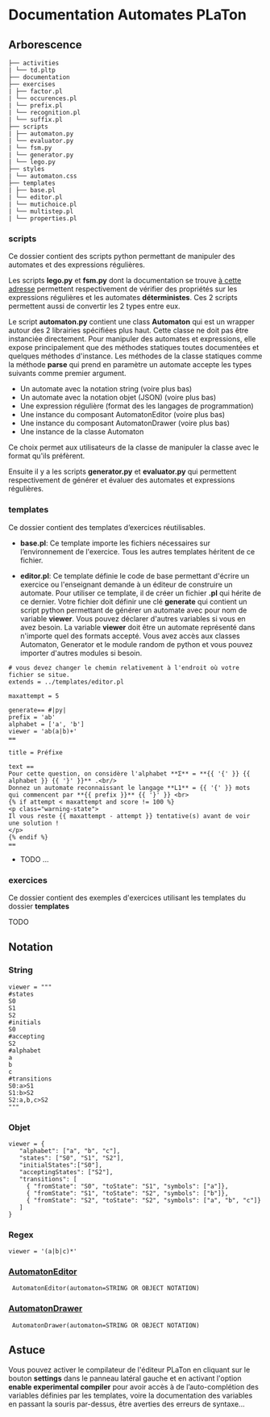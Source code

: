 # Documentation Automates PLaTon

## Arborescence

```
├── activities
| └── td.pltp
├── documentation
├── exercises
| ├── factor.pl
| └── occurences.pl
| └── prefix.pl
| └── recognition.pl
| └── suffix.pl
├── scripts
| ├── automaton.py
| └── evaluator.py
| └── fsm.py
| └── generator.py
| └── lego.py
├── styles
| └── automaton.css
├── templates
| ├── base.pl
| └── editor.pl
| └── mutichoice.pl
| └── multistep.pl
| └── properties.pl
```

### scripts
Ce dossier contient des scripts python permettant de manipuler des automates et des expressions régulières.

Les scripts **lego.py** et **fsm.py** dont la documentation se trouve [à cette adresse]('https://github.com/qntm/greenery') permettent respectivement de vérifier des propriétés sur les expressions régulières et les automates **déterministes**. Ces 2 scripts permettent aussi de convertir les 2 types entre eux.

Le script **automaton.py** contient  une class **Automaton** qui est un wrapper autour des 2 librairies spécifiées plus haut. Cette classe ne doit pas être instanciée directement. Pour manipuler des automates et expressions, elle expose principalement que des méthodes statiques toutes documentées et quelques méthodes d'instance. Les méthodes de la classe statiques comme la méthode **parse** qui prend en paramètre un automate accepte les types suivants comme premier argument.

- Un automate avec la notation string (voire plus bas)
- Un automate avec la notation objet (JSON) (voire plus bas)
- Une expression régulière (format des les langages de programmation)
- Une instance du composant AutomatonEditor (voire plus bas)
- Une instance du composant AutomatonDrawer (voire plus bas)
- Une instance de la classe Automaton

Ce choix permet aux utilisateurs de la classe de manipuler la classe avec le format qu'ils préfèrent.

Ensuite il y a les scripts **generator.py** et **evaluator.py** qui permettent respectivement de générer et évaluer des automates et expressions régulières. 

### templates
Ce dossier contient des templates d’exercices réutilisables.

- **base.pl**: Ce template importe les fichiers nécessaires sur l’environnement de l'exercice. Tous les autres templates héritent de ce fichier.

- **editor.pl**: Ce template définie le code de base permettant d'écrire un exercice ou l'enseignant demande à un éditeur de construire un automate. Pour utiliser ce template, il de créer un fichier **.pl** qui hérite de ce dernier. Votre fichier doit définir une clé **generate** qui contient un script python permettant de générer un automate avec pour nom de variable **viewer**. Vous pouvez déclarer d'autres variables si vous en avez besoin. La variable **viewer** doit être un automate représenté dans n'importe quel des formats accepté. Vous avez accès aux classes Automaton, Generator et le module random de python et vous pouvez importer d'autres modules si besoin.
```
# vous devez changer le chemin relativement à l'endroit où votre fichier se situe.
extends = ../templates/editor.pl

maxattempt = 5

generate== #|py|
prefix = 'ab'
alphabet = ['a', 'b']
viewer = 'ab(a|b)+'
==

title = Préfixe

text ==
Pour cette question, on considère l'alphabet **Σ** = **{{ '{' }} {{ alphabet }} {{ '}' }}** .<br/>
Donnez un automate reconnaissant le langage **L1** = {{ '{' }} mots qui commencent par **{{ prefix }}** {{ '}' }} <br>
{% if attempt < maxattempt and score != 100 %}
<p class="warning-state">
Il vous reste {{ maxattempt - attempt }} tentative(s) avant de voir une solution !
</p>
{% endif %}
==
```

- TODO ...

### exercices
Ce dossier contient des exemples d'exercices utilisant les templates du dossier **templates**

TODO

## Notation

### String
```
viewer = """
#states
S0
S1
S2
#initials
S0
#accepting
S2
#alphabet
a
b
c
#transitions
S0:a>S1
S1:b>S2
S2:a,b,c>S2
"""
```
### Objet
```
viewer = {
   "alphabet": ["a", "b", "c"],
   "states": ["S0", "S1", "S2"],
   "initialStates":["S0"],
   "acceptingStates": ["S2"],
   "transitions": [
     { "fromState": "S0", "toState": "S1", "symbols": ["a"]},
     { "fromState": "S1", "toState": "S2", "symbols": ["b"]},
     { "fromState": "S2", "toState": "S2", "symbols": ["a", "b", "c"]}
   ]
}
```
### Regex
```
viewer = '(a|b|c)*'
```

### [AutomatonEditor]('https://pl.u-pem.fr/components/automaton-editor')
```
 AutomatonEditor(automaton=STRING OR OBJECT NOTATION)
```

### [AutomatonDrawer]('https://pl.u-pem.fr/components/automaton-viewer')
```
 AutomatonDrawer(automaton=STRING OR OBJECT NOTATION)
```


## Astuce
Vous pouvez activer le compilateur de l'éditeur PLaTon en cliquant sur le bouton **settings** dans le panneau latéral gauche et en activant l'option **enable experimental compiler** pour avoir accès à de l’auto-complétion des variables définies par les templates, voire la documentation des variables en passant la souris par-dessus, être averties des erreurs de syntaxe...


